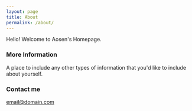```yaml
---
layout: page
title: About
permalink: /about/
---
```


Hello! Welcome to Aosen's Homepage.

### More Information

A place to include any other types of information that you'd like to include about yourself.

### Contact me

[email@domain.com](mailto:email@domain.com)
